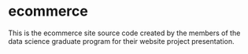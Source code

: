 # ecommerce
This is the ecommerce site source code created by the members of the data science graduate program for their website project presentation.
